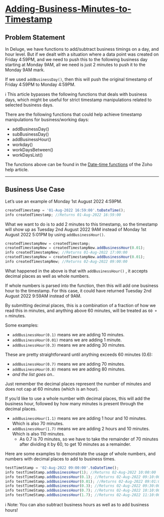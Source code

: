 # **[Adding-Business-Minutes-to-Timestamp](https://github.com/TheWorkflowAcademy/Adding-Business-Minutes-to-Timestamp)**

## Problem Statement

In Deluge, we have functions to add/subtract business timings on a day, and hour level. But if we dealt with a situation where a data point was created on Friday 4:59PM, and we need to push this to the following business day starting at Monday 9AM, all we need is just 2 minutes to push it to the Monday 9AM mark.

If we used `addBusinessDay()`, then this will push the original timestamp of Friday 4:59PM to Monday 4:59PM.

ℹ️ This article bypasses the following functions that deals with business days, which might be useful for strict timestamp manipulations related to selected business days.

There are the following functions that could help achieve timestamp manipulations for business/working days:

- addBusinessDay()
- subBusinessDay()
- addBusinessHour()
- workday()
- workDaysBetween()
- workDaysList()

The functions above can be found in the [Date-time functions](https://www.zoho.com/deluge/help/functions/date-time.html) of the Zoho help article.

---

## Business Use Case

Let’s use an example of Monday 1st August 2022 4:59PM.

```jsx
createdTimestamp = '01-Aug-2022 16:59:00'.toDateTime();
info createdTimestamp; //Returns 01-Aug-2022 16:59:00
```

What we want to do is to add 2 minutes to this timestamp, so the timestamp will show up as Tuesday 2nd August 2022 9AM instead of Monday 1st August 2022 5:01PM by using `addBusinessHour()`.

```jsx
createdTimestampNew = createdTimestamp;
createdTimestampNew = createdTimestampNew.addBusinessHour(0.01);
info createdTimestampNew; //Returns 01-Aug-2022 17:00:00
createdTimestampNew = createdTimestampNew.addBusinessHour(0.01);
info createdTimestampNew; //Returns 02-Aug-2022 09:00:00
```

What happened in the above is that with `addBusinessHour()` , it accepts decimal places as well as whole numbers.

If whole numbers is parsed into the function, then this will add one business hour to the timestamp. For this case, it could have returned Tuesday 2nd August 2022 9:59AM instead of 9AM.

By submitting decimal places, this is a combination of a fraction of how we read this in minutes, and anything above 60 minutes, will be treated as `60 + n` minutes.

Some examples:

- `addBusinessHour(0.1)` means we are adding 10 minutes.
- `addBusinessHour(0.01)` means we are adding 1 minute.
- `addBusinessHour(0.3)` means we are adding 30 minutes.

These are pretty straightforward until anything exceeds 60 minutes (0.6):

- `addBusinessHour(0.7)` means we are adding 70 minutes.
- `addBusinessHour(0.8)` means we are adding 80 minutes.
- *and the list goes on..*

Just remember the decimal places represent the number of minutes and does not cap at 60 minutes (which is an hour).

If you’d like to use a whole number with decimal places, this will add the business hour, followed by how many minutes is present through the decimal places.

- `addBusinessHour(1.1)` means we are adding 1 hour and 10 minutes. Which is also 70 minutes.
- `addBusinessHour(1.7)` means we are adding 2 hours and 10 minutes. Which is also 110 minutes.
    - As 0.7 is 70 minutes, so we have to take the remainder of 70 minutes after dividing it by 60, to get 10 minutes as a remainder.

Here are some examples to demonstrate the usage of whole numbers, and numbers with decimal places to add to business times.

```jsx
testTimeStamp = '02-Aug-2022 09:00:00'.toDateTime();
info testTimeStamp.addBusinessHour(1); //Returns 02-Aug-2022 10:00:00
info testTimeStamp.addBusinessHour(0.1); //Returns 02-Aug-2022 09:10:00
info testTimeStamp.addBusinessHour(0.01); //Returns 02-Aug-2022 09:01:00
info testTimeStamp.addBusinessHour(0.3); //Returns 02-Aug-2022 09:30:00
info testTimeStamp.addBusinessHour(0.7); //Returns 02-Aug-2022 10:10:00
info testTimeStamp.addBusinessHour(1.7); //Returns 02-Aug-2022 11:10:00
```

ℹ️ Note: You can also subtract business hours as well as to add business hours!